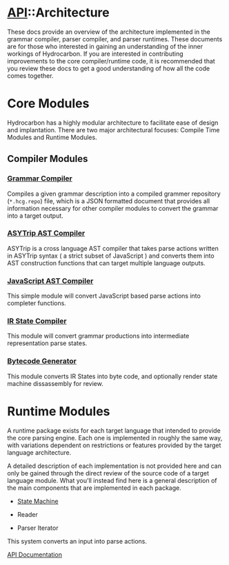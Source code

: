 # [API](./api.index.md)::Architecture

These docs provide an overview of the architecture implemented in the grammar compiler, parser compiler, and parser runtimes. 
These documents are for those who interested in gaining an understanding of the inner workings of Hydrocarbon. If you are
interested in contributing improvements to the core compiler/runtime code, it is recommended that you review these docs
to get a good understanding of how all the code comes together. 

# Core Modules

Hydrocarbon has a highly modular architecture to facilitate ease of design and implantation. There are two major architectural focuses: Compile Time Modules and Runtime Modules. 

## Compiler Modules

### [Grammar Compiler](./architecture.grammar_compiler.index.md)

Compiles a given grammar description into a compiled grammer repository (`*.hcg.repo`) file, which is a JSON formatted document that provides all information necessary for other compiler modules to convert the grammar into a target output.

### [ASYTrip AST Compiler](./architecture.asytrip_compiler.index.md)

ASYTrip is a cross language AST compiler that takes parse actions written in ASYTrip syntax ( a strict subset of JavaScript ) and converts them into AST construction functions that can target multiple language outputs.

### [JavaScript AST Compiler](./architecture.js_compiler.index.md)

This simple module will convert JavaScript based parse actions into completer functions.  

### [IR State Compiler](./architecture.ir_compiler.index.md)

This module will convert grammar productions into intermediate representation parse states. 

### [Bytecode Generator](./architecture.bytecode_compiler.index.md)

This module converts IR States into byte code, and optionally render state machine dissassembly for review.


# Runtime Modules

A runtime package exists for each target language that intended to provide the core parsing engine. Each one
is implemented in roughly the same way, with variations dependent on restrictions or features provided by the target language
architecture. 

A detailed description of each implementation is not provided here and can only be gained through
the direct review of the source code of a target language module. What you'll instead find here is a general description
of the main components that are implemented in each package. 

- [State Machine](./architecture.state_machine.index.md)

- Reader

- Parser Iterator

This system converts an input into parse actions. 

[API Documentation](./api.index.md)


